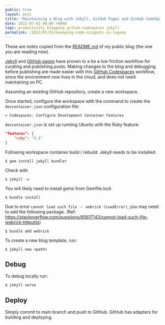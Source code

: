 ```yaml
---
public: true
layout: post
title: "Maintaining a Blog with Jekyll, GitHub Pages and GitHub CodeSpaces"
date: 2022-07-02 00:00 +0000
tags: productivity blogging github-codespaces jekyll
permalink: /2022/07/01/managing-code-snippets-in-logseq
---
```


These are notes copied from the [README.md](https://github.com/garethrbrown/garethrbrown.github.io) of my public blog (the one you are reading now).

[Jekyll](https://jekyllrb.com/) and [GitHub pages](https://pages.github.com/) have proven to a be a low friction workflow for curating and publishing posts. Making changes to the blog and debugging before publishing are made easier with this [GitHub Codespaces](https://github.com/features/codespaces) workflow, since the environment now lives in the cloud, and does not need maintaining on PC.

Assuming an existing GitHub repository, create a new workspace.

Once started, configure the workspace with the command to create the `devcontainer.json` configuration file:

`> Codespaces: Configure Development Container Features`

`devcontainer.json` is set up running Ubuntu with the Ruby feature:

```json
"features": {
    "ruby": "3.1"
}
```

Following workspace container build / rebuild. Jekyll needs to be installed:

```
$ gem install jekyll bundler
```

Check with

```
$ jekyll -v
```

You will likely need to install gems from Gemfile.lock

```
$ bundle install
```

Due to error `cannot load such file -- webrick (LoadError)`, you may need to add the following package. (Ref: https://stackoverflow.com/questions/65617143/cannot-load-such-file-webrick-httputils)

```
$ bundle add webrick
```

To create a new blog template, run:

```
$ jekyll new <path>
```

## Debug

To debug locally run:

```
$ jekyll serve
```

## Deploy

Simply commit to main branch and push to GitHub. GitHub has adapters for building and deploying.
